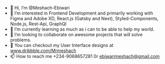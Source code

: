 - 👋 Hi, I’m @Meshach-Ebiwari
- 👀 I’m interested in Frontend Development and primarily working with Figma and Adobe XD, React.js (Gatsby and Next), Styled-Components, Node.js, Rest-Api, GraphQl
- 🌱 I’m currently learning as much as i can to be able to help my world.
- 💞️ I’m looking to collaborate on awesome projects that will solve problems.
- 💞️ You can checkout my User Interface designs at www.dribbble.com/Mrmeshach
- 📫 How to reach me +234-9068657281 0r ebiwarimeshach@gmail.com 

<!---
Meshach-Ebiwari/Meshach-Ebiwari is a ✨ special ✨ repository because its `README.md` (this file) appears on your GitHub profile.
You can click the Preview link to take a look at your changes.
--->
